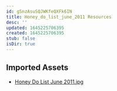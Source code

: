 ```yaml
---
id: g5nzAsuSQJWKfeQXFk6IN
title: Honey_do_list_june_2011 Resources
desc: ''
updated: 1645225706395
created: 1645225706395
stub: false
isDir: true
---
```

## Imported Assets
- [Honey Do List June 2011.jpg](/assets/honey-do-list-june-2011.jpg)

